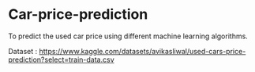 # Car-price-prediction

To predict the used car price using different machine learning algorithms. 

Dataset : https://www.kaggle.com/datasets/avikasliwal/used-cars-price-prediction?select=train-data.csv
